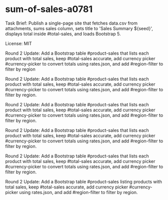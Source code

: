 # sum-of-sales-a0781

Task Brief:
Publish a single-page site that fetches data.csv from attachments, sums sales column, sets title to 'Sales Summary ${seed}', displays total inside #total-sales, and loads Bootstrap 5.

License: MIT

Round 2 Update:
Add a Bootstrap table #product-sales that lists each product with total sales, keep #total-sales accurate, add currency picker #currency-picker to convert totals using rates.json, and add #region-filter to filter by region

Round 2 Update:
Add a Bootstrap table #product-sales that lists each product with total sales, keep #total-sales accurate, add currency picker #currency-picker to convert totals using rates.json, and add #region-filter to filter by region.

Round 2 Update:
Add a Bootstrap table #product-sales that lists each product with total sales, keep #total-sales accurate, add currency picker #currency-picker to convert totals using rates.json, and add #region-filter to filter by region.

Round 2 Update:
Add a Bootstrap table #product-sales that lists each product with total sales, keep #total-sales accurate, add currency picker #currency-picker to convert totals using rates.json, and add #region-filter to filter by region.

Round 2 Update:
Add a Bootstrap table #product-sales that lists each product with total sales, keep #total-sales accurate, add currency picker #currency-picker to convert totals using rates.json, and add #region-filter to filter by region.

Round 2 Update:
Add a Bootstrap table #product-sales listing products with total sales, keep #total-sales accurate, add currency picker #currency-picker using rates.json, and add #region-filter to filter by region.